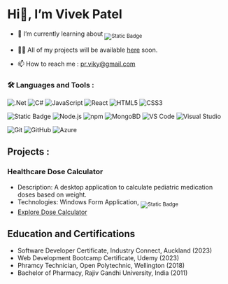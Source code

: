 # Hi👋, I’m Vivek Patel

- 🌱 I’m currently learning about <sub>![Static Badge](https://img.shields.io/badge/NEXT.JS-%23000000?style=flat&logo=next.js&logoColor=white)</sub>
  
- 👨‍💻 All of my projects will be available [here](#) soon.
  
- 📫 How to reach me : pr.viky@gmail.com

### 🛠️ Languages and Tools :

![.Net](https://img.shields.io/badge/ASP.NET-purple?style=for-the-badge&logo=.net&logoColor=white&labelColor=5C2992&color=6D409D)
![C#](https://img.shields.io/badge/C%20SHARP-%23004088?style=for-the-badge&logo=c%20sharp&labelColor=%23004088&color=%23004088)
![JavaScript](https://img.shields.io/badge/JAVASCRIPT-yellow?style=for-the-badge&logo=javascript&logoColor=black&labelColor=%23F7DF1E&color=%23ECD53F)
![React](https://img.shields.io/badge/REACT-%23333333?style=for-the-badge&logo=react&logoColor=%2361DAFB&labelColor=%23333333&color=%2341454A)
![HTML5](https://img.shields.io/badge/HTML5-%23E34F26?style=for-the-badge&logo=html5&logoColor=white&labelColor=%23E34F26&color=%23E34F26)
![CSS3](https://img.shields.io/badge/CSS3-%231572B6?style=for-the-badge&logo=css3&logoColor=white)

![Static Badge](https://img.shields.io/badge/MARKDOWN-%23000000?style=for-the-badge&logo=markdown&logoColor=white)
![Node.js](https://img.shields.io/badge/NODE.JS-%23339933?style=for-the-badge&logo=node.js&logoColor=white)
![npm](https://img.shields.io/badge/NPM-%23CB3837?style=for-the-badge&logo=npm&logoColor=white)
![MongoBD](https://img.shields.io/badge/MongoDB-%2347A248?style=for-the-badge&logo=mongodb&logoColor=white)
![VS Code](https://img.shields.io/badge/VS%20CODE-%23007ACC?style=for-the-badge&logo=visualstudiocode&logoColor=white)
![Visual Studio](https://img.shields.io/badge/VISUAL%20STUDIO-%235C2D91?style=for-the-badge&logo=visualstudio&logoColor=white)

![Git](https://img.shields.io/badge/GIT-%23F05032?style=for-the-badge&logo=git&logoColor=white)
![GitHub](https://img.shields.io/badge/GITHUB-%23181717?style=for-the-badge&logo=github&logoColor=white)
![Azure](https://img.shields.io/badge/MS%20AZURE-%230078D4?style=for-the-badge&logo=microsoft%20azure&logoColor=white)



<!-- 
![Static Badge](https://img.shields.io/badge/ASP.NET-purple?style=for-the-badge&logo=.net&logoColor=white&labelColor=5C2992&color=6D409D)
![Static Badge](https://img.shields.io/badge/C%20Sharp-%23004088?style=for-the-badge&logo=c%20sharp&labelColor=%23004088&color=%23004088)
![JavaScript](https://img.shields.io/badge/JavaScript-yellow?style=for-the-badge&logo=javascript&logoColor=black&labelColor=%23F7DF1E&color=%23ECD53F)
-->


## Projects :
### Healthcare Dose Calculator
- Description: A desktop application to calculate pediatric medication doses based on weight.
- Technologies: Windows Form Application, <sub>![Static Badge](https://img.shields.io/badge/C%20SHARP-%23004088?style=flate&logo=c%20sharp&labelColor=%23004088&color=%23004088)</sub>
- [Explore Dose Calculator](https://dosecalculator.github.io/app)

## Education and Certifications
- Software Developer Certificate, Industry Connect, Auckland (2023)
- Web Development Bootcamp Certificate, Udemy (2023)
- Phramcy Technician, Open Polytechnic, Wellington (2018)
- Bachelor of Pharmacy, Rajiv Gandhi University, India (2011)



